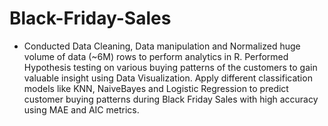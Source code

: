# Black-Friday-Sales
* Conducted Data Cleaning, Data manipulation and Normalized huge volume of data (~6M) rows to perform analytics
in R. Performed Hypothesis testing on various buying patterns of the customers to gain valuable insight using Data
Visualization. Apply different classification models like KNN, NaiveBayes and Logistic Regression to predict
customer buying patterns during Black Friday Sales with high accuracy using MAE and AIC metrics.
